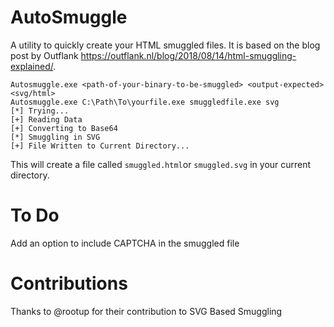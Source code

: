 # AutoSmuggle
A utility to quickly create your HTML smuggled files.
It is based on the blog post by Outflank https://outflank.nl/blog/2018/08/14/html-smuggling-explained/.

```
Autosmuggle.exe <path-of-your-binary-to-be-smuggled> <output-expected> <svg/html>
Autosmuggle.exe C:\Path\To\yourfile.exe smuggledfile.exe svg
[*] Trying...
[+] Reading Data
[+] Converting to Base64
[*] Smuggling in SVG
[+] File Written to Current Directory...
```  

This will create a file called `smuggled.html`or `smuggled.svg` in your current directory.


# To Do
Add an option to include CAPTCHA in the smuggled file

# Contributions
Thanks to @rootup for their contribution to SVG Based Smuggling
